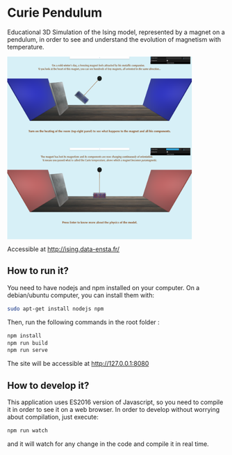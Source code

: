 # Curie Pendulum
Educational 3D Simulation of the Ising model, represented by a magnet on a pendulum, in order to see and understand the evolution of magnetism with temperature.

<img align="center" src="/images/screenshots/cold.png" width="425" /> <img align="center" src="/images/screenshots/hot.png" width="425" />

Accessible at http://ising.data-ensta.fr/
## How to run it?

You need to have nodejs and npm installed on your computer. On a debian/ubuntu computer, you can install them with:
```bash
sudo apt-get install nodejs npm
```

Then, run the following commands in the root folder :
```bash
npm install
npm run build
npm run serve
```

The site will be accessible at http://127.0.0.1:8080

## How to develop it?

This application uses ES2016 version of Javascript, so you need to compile it in order to see it on a web browser.
In order to develop without worrying about compilation, just execute:
```bash
npm run watch
```
and it will watch for any change in the code and compile it in real time.
